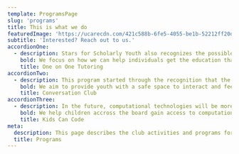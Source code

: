 ```yaml
---
template: ProgramsPage
slug: 'programs'
title: This is what we do
featuredImage: 'https://ucarecdn.com/421c588b-6fe5-4055-be1b-52212ff20d66/'
subtitle: 'Interested? Reach out to us.'
accordionOne:
  - description: Stars for Scholarly Youth also recognizes the possible struggle for underserved youth to make it to specific locations in Calgary for tutoring. As a result, members of Stars for Scholarly Youth will be assigned to sectors of the city based on where they live, ensuring that all locations can be covered and youth are able to receive academic aid in an environment they feel comfortable in.
    bold: We focus on how we can help individuals get the education that they deserve.
    title: One on One Tutoring
accordionTwo:
  - description: This program started through the recognition that the transition to a new city with an unfamiliar culture can create emotions of loneliness and maladjustment. It can often be difficult to make new friends, feel understood, or become integrated into the foreign social environment. This can interfere with youth’s social or academic motivations, and thus, we seek to be the support and connection for such newly immigrated youth.
    bold: We aim to provide youth with a safe space to interact and feel a sense of belonging as they adjust to life and schooling in Calgary.
    title: Conversation Club
accordionThree:
  - description: In the future, computational technologies will be more critical than ever. Having a solid introduction to computers and related tools will create more opportunities and access to otherwise unimaginable possibilities. Our team, is dedicated to bring this kind of education to our community.
    bold: We help children accross the board gain access to computational tools.
    title: Kids Can Code
meta:
  description: This page describes the club activities and programs for the community.
  title: Programs
---
```

